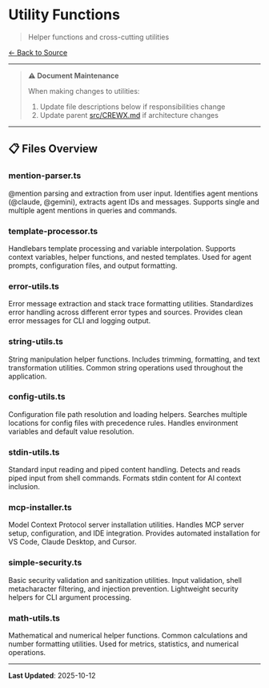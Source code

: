 # Utility Functions

> Helper functions and cross-cutting utilities

[← Back to Source](../CREWX.md)

---

> **⚠️ Document Maintenance**
>
> When making changes to utilities:
> 1. Update file descriptions below if responsibilities change
> 2. Update parent [src/CREWX.md](../CREWX.md) if architecture changes

---

## 📋 Files Overview

### **mention-parser.ts**
@mention parsing and extraction from user input.
Identifies agent mentions (@claude, @gemini), extracts agent IDs and messages.
Supports single and multiple agent mentions in queries and commands.

### **template-processor.ts**
Handlebars template processing and variable interpolation.
Supports context variables, helper functions, and nested templates.
Used for agent prompts, configuration files, and output formatting.

### **error-utils.ts**
Error message extraction and stack trace formatting utilities.
Standardizes error handling across different error types and sources.
Provides clean error messages for CLI and logging output.

### **string-utils.ts**
String manipulation helper functions.
Includes trimming, formatting, and text transformation utilities.
Common string operations used throughout the application.

### **config-utils.ts**
Configuration file path resolution and loading helpers.
Searches multiple locations for config files with precedence rules.
Handles environment variables and default value resolution.

### **stdin-utils.ts**
Standard input reading and piped content handling.
Detects and reads piped input from shell commands.
Formats stdin content for AI context inclusion.

### **mcp-installer.ts**
Model Context Protocol server installation utilities.
Handles MCP server setup, configuration, and IDE integration.
Provides automated installation for VS Code, Claude Desktop, and Cursor.

### **simple-security.ts**
Basic security validation and sanitization utilities.
Input validation, shell metacharacter filtering, and injection prevention.
Lightweight security helpers for CLI argument processing.

### **math-utils.ts**
Mathematical and numerical helper functions.
Common calculations and number formatting utilities.
Used for metrics, statistics, and numerical operations.

---

**Last Updated**: 2025-10-12
